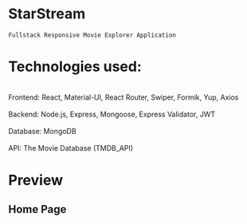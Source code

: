 # StarStream

    Fullstack Responsive Movie Explorer Application

# Technologies used:

<br> Frontend: React, Material-UI, React Router, Swiper, Formik, Yup, Axios </br>
<br> Backend: Node.js, Express, Mongoose, Express Validator, JWT </br>
<br> Database: MongoDB </br>
<br> API: The Movie Database (TMDB_API) </br>


# Preview
<h2>Home Page</h2><br>




